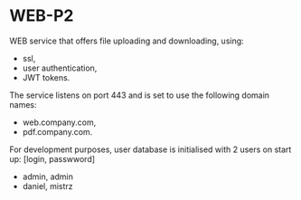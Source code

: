# WEB-P2

WEB service that offers file uploading and downloading, using:
- ssl,
- user authentication,
- JWT tokens.

The service listens on port 443 and is set to use the following domain names:
- web.company.com,
- pdf.company.com.

For development purposes, user database is initialised with 2 users on start up:
[login, passwword]
- admin, admin
- daniel, mistrz